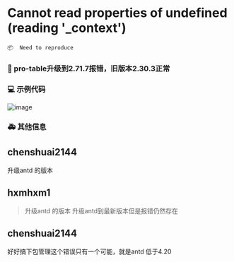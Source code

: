 # Cannot read properties of undefined (reading '\_context')

`📦  Need to reproduce`

### 🧐 pro-table升级到2.71.7报错，旧版本2.30.3正常

<!--
详细地描述问题，让大家都能理解
-->

### 💻 示例代码

![image](https://user-images.githubusercontent.com/24800947/163942362-e740e6ba-f673-4102-bb4b-1757b69ff1a2.png)

<!--
如果你有解决方案，在这里清晰地阐述
-->

### 🚑 其他信息

<!--
如截图等其他信息可以贴在这里
-->

## chenshuai2144

升级antd 的版本

## hxmhxm1

> 升级antd 的版本
> 升级antd到最新版本但是报错仍然存在

## chenshuai2144

好好搞下包管理这个错误只有一个可能，就是antd 低于4.20
